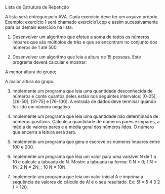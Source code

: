 Lista de Estrutura de Repetição

A lista será entregue pelo AVA. Cada exercício deve ter um arquivo próprio.
Exemplo: exercício 1 será chamado exercicio1.cpp e assim sucessivamente para os
demais exercício na lista.

1. Desenvolver um algoritmo que efetue a soma de todos os números ímpares que
são múltiplos de três e que se encontram no conjunto dos números de 1 até 500.

2. Desenvolver um algoritmo que leia a altura de 15 pessoas. Este programa deverá
calcular e mostrar:

A menor altura do grupo;

A maior altura do grupo.

3. Implemente um programa que leia uma quantidade desconhecida de números e
conte quantos deles estão nos seguintes intervalos: [0-25], [26-50], [51-75] e
[76-100]. A entrada de dados deve terminar quando for lido um número negativo.

4. Implemente um programa que leia uma quantidade não determinada de números
positivos. Calcule a quantidade de números pares e ímpares, a média de valores
pares e a média geral dos números lidos. O número que encerra a leitura será zero.

5. Implemente um programa que gera e escreve os números ímpares entre 100 e 200.

6. Implemente um programa que leia um valor para uma variável N de 1 a 10 e
calcule a tabuada de N. Mostre a tabuada na forma: 0 N = 0; 1 N = 1N; 2 N = 2N;
; 10 N = 10N.

7. Implemente um programa que leia um valor inicial A e imprima a sequência de
valores do cálculo de A! e o seu resultado. Ex: 5! = 5 4 3 2 1 = 120.
